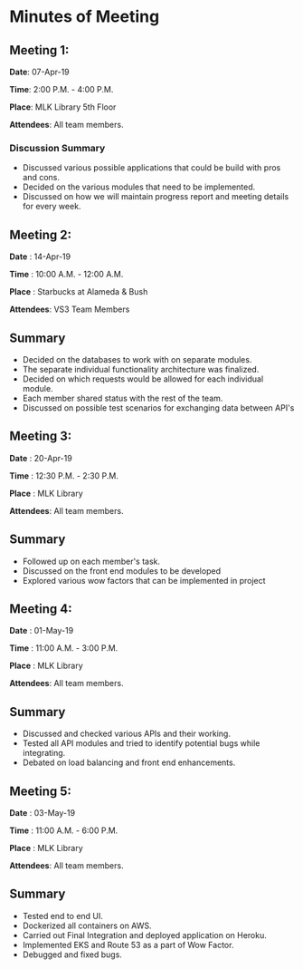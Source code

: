 # Minutes of Meeting

## Meeting 1:

**Date**: 07-Apr-19

**Time**: 2:00 P.M. - 4:00 P.M.

**Place**: MLK Library 5th Floor

**Attendees**: All team members.

### Discussion Summary

- Discussed various possible applications that could be build with pros and cons.
- Decided on the various modules that need to be implemented.
- Discussed on how we will maintain progress report and meeting details for every week.

## Meeting 2:

**Date** : 14-Apr-19

**Time** : 10:00 A.M. - 12:00 A.M.

**Place** : Starbucks at Alameda & Bush

**Attendees**: VS3 Team Members

## Summary

- Decided on the databases to work with on separate modules.
- The separate individual functionality architecture was finalized.
- Decided on which requests would be allowed for each individual module.
- Each member shared status with the rest of the team.
- Discussed on possible test scenarios for exchanging data between API's

## Meeting 3:

**Date** : 20-Apr-19

**Time** : 12:30 P.M. - 2:30 P.M.

**Place** : MLK Library

**Attendees**: All team members.

## Summary

- Followed up on each member's task.
- Discussed on the front end modules to be developed
- Explored various wow factors that can be implemented in project

## Meeting 4:

**Date** : 01-May-19

**Time** : 11:00 A.M. - 3:00 P.M.

**Place** : MLK Library

**Attendees**: All team members.

## Summary

- Discussed and checked various APIs and their working.
- Tested all API modules and tried to identify potential bugs while integrating.
- Debated on load balancing and front end enhancements.

## Meeting 5:

**Date** : 03-May-19

**Time** : 11:00 A.M. - 6:00 P.M.

**Place** : MLK Library

**Attendees**: All team members.

## Summary

- Tested end to end UI.
- Dockerized all containers on AWS.
- Carried out Final Integration and deployed application on Heroku.
- Implemented EKS and Route 53 as a part of Wow Factor.
- Debugged and fixed bugs.
